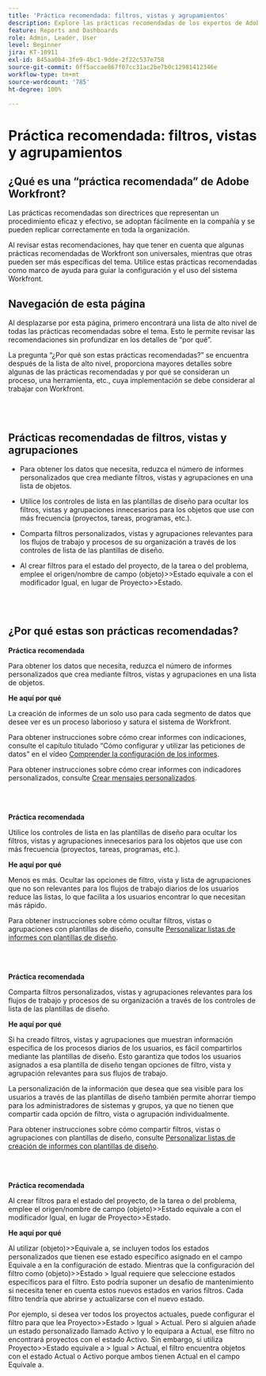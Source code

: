 ```yaml
---
title: 'Práctica recomendada: filtros, vistas y agrupamientos'
description: Explore las prácticas recomendadas de los expertos de Adobe Workfront acerca de la configuración, administración y uso de filtros, vistas y agrupaciones de Workfront.
feature: Reports and Dashboards
role: Admin, Leader, User
level: Beginner
jira: KT-10911
exl-id: 845aa0b4-3fe9-4bc1-9dde-2f22c537e758
source-git-commit: 0ff5accae867f07cc31ac2be7b0c12981412346e
workflow-type: tm+mt
source-wordcount: '785'
ht-degree: 100%

---
```


# Práctica recomendada: filtros, vistas y agrupamientos

## ¿Qué es una “práctica recomendada” de Adobe Workfront?

Las prácticas recomendadas son directrices que representan un procedimiento eficaz y efectivo, se adoptan fácilmente en la compañía y se pueden replicar correctamente en toda la organización.

Al revisar estas recomendaciones, hay que tener en cuenta que algunas prácticas recomendadas de Workfront son universales, mientras que otras pueden ser más específicas del tema. Utilice estas prácticas recomendadas como marco de ayuda para guiar la configuración y el uso del sistema Workfront.

## Navegación de esta página

Al desplazarse por esta página, primero encontrará una lista de alto nivel de todas las prácticas recomendadas sobre el tema. Esto le permite revisar las recomendaciones sin profundizar en los detalles de “por qué”.

La pregunta “¿Por qué son estas prácticas recomendadas?” se encuentra después de la lista de alto nivel, proporciona mayores detalles sobre algunas de las prácticas recomendadas y por qué se consideran un proceso, una herramienta, etc., cuya implementación se debe considerar al trabajar con Workfront.

</br>
</br>

## Prácticas recomendadas de filtros, vistas y agrupaciones

* Para obtener los datos que necesita, reduzca el número de informes personalizados que crea mediante filtros, vistas y agrupaciones en una lista de objetos.

* Utilice los controles de lista en las plantillas de diseño para ocultar los filtros, vistas y agrupaciones innecesarios para los objetos que use con más frecuencia (proyectos, tareas, programas, etc.).

* Comparta filtros personalizados, vistas y agrupaciones relevantes para los flujos de trabajo y procesos de su organización a través de los controles de lista de las plantillas de diseño.

* Al crear filtros para el estado del proyecto, de la tarea o del problema, emplee el origen/nombre de campo (objeto)>>Estado equivale a con el modificador Igual, en lugar de Proyecto>>Estado.

</br>
</br>

## ¿Por qué estas son prácticas recomendadas?

**Práctica recomendada**

Para obtener los datos que necesita, reduzca el número de informes personalizados que crea mediante filtros, vistas y agrupaciones en una lista de objetos.

**He aquí por qué**

La creación de informes de un solo uso para cada segmento de datos que desee ver es un proceso laborioso y satura el sistema de Workfront.

Para obtener instrucciones sobre cómo crear informes con indicaciones, consulte el capítulo titulado “Cómo configurar y utilizar las peticiones de datos” en el vídeo [Comprender la configuración de los informes](https://experienceleague.adobe.com/docs/workfront-learn/tutorials-workfront/reporting/basic-reporting/report-settings.html?lang=es).

Para obtener instrucciones sobre cómo crear informes con indicadores personalizados, consulte [Crear mensajes personalizados](https://experienceleague.adobe.com/docs/workfront-learn/tutorials-workfront/reporting/intermediate-reporting/custom-prompts.html?lang=es).

</br>
</br>

**Práctica recomendada**

Utilice los controles de lista en las plantillas de diseño para ocultar los filtros, vistas y agrupaciones innecesarios para los objetos que use con más frecuencia (proyectos, tareas, programas, etc.).

**He aquí por qué**

Menos es más. Ocultar las opciones de filtro, vista y lista de agrupaciones que no son relevantes para los flujos de trabajo diarios de los usuarios reduce las listas, lo que facilita a los usuarios encontrar lo que necesitan más rápido.

Para obtener instrucciones sobre cómo ocultar filtros, vistas o agrupaciones con plantillas de diseño, consulte [Personalizar listas de informes con plantillas de diseño](https://experienceleague.adobe.com/docs/workfront-learn/tutorials-workfront/administration-and-setup/layout-templates/customize-reporting-lists-with-layout-templates.html?lang=es).

</br>
</br>

**Práctica recomendada**

Comparta filtros personalizados, vistas y agrupaciones relevantes para los flujos de trabajo y procesos de su organización a través de los controles de lista de las plantillas de diseño.

**He aquí por qué**

Si ha creado filtros, vistas y agrupaciones que muestran información específica de los procesos diarios de los usuarios, es fácil compartirlos mediante las plantillas de diseño. Esto garantiza que todos los usuarios asignados a esa plantilla de diseño tengan opciones de filtro, vista y agrupación relevantes para sus flujos de trabajo.

La personalización de la información que desea que sea visible para los usuarios a través de las plantillas de diseño también permite ahorrar tiempo para los administradores de sistemas y grupos, ya que no tienen que compartir cada opción de filtro, vista o agrupación individualmente.

Para obtener instrucciones sobre cómo compartir filtros, vistas o agrupaciones con plantillas de diseño, consulte [Personalizar listas de creación de informes con plantillas de diseño](https://experienceleague.adobe.com/docs/workfront-learn/tutorials-workfront/administration-and-setup/layout-templates/customize-reporting-lists-with-layout-templates.html?lang=es).

</br>
</br>

**Práctica recomendada**

Al crear filtros para el estado del proyecto, de la tarea o del problema, emplee el origen/nombre de campo (objeto)>>Estado equivale a con el modificador Igual, en lugar de Proyecto>>Estado.

**He aquí por qué**

Al utilizar (objeto)>>Equivale a, se incluyen todos los estados personalizados que tienen ese estado específico asignado en el campo Equivale a en la configuración de estado. Mientras que la configuración del filtro como (objeto)>>Estado > Igual requiere que seleccione estados específicos para el filtro. Esto podría suponer un desafío de mantenimiento si necesita tener en cuenta estos nuevos estados en varios filtros. Cada filtro tendría que abrirse y actualizarse con el nuevo estado.

Por ejemplo, si desea ver todos los proyectos actuales, puede configurar el filtro para que lea Proyecto>>Estado > Igual > Actual. Pero si alguien añade un estado personalizado llamado Activo y lo equipara a Actual, ese filtro no encontrará proyectos con el estado Activo. Sin embargo, si utiliza Proyecto>>Estado equivale a > Igual > Actual, el filtro encuentra objetos con el estado Actual o Activo porque ambos tienen Actual en el campo Equivale a.
